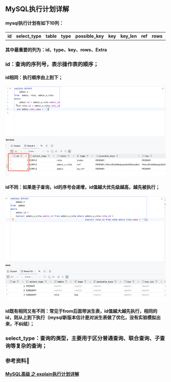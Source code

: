## MySQL执行计划详解

#### mysql执行计划有如下10列：

<table> 
    <th>id</th>
    <th>select_type</th>
    <th>table</th>
    <th>type</th>
    <th>possible_key</th>
    <th>key</th>
    <th>key_len</th>
    <th>ref</th>
    <th>rows</th>
    <th>Extra</th>
</table>

#### 其中最重要的列为：id、type、key、rows、Extra
### id：查询的序列号，表示操作表的顺序；
#### id相同：执行顺序由上到下；
![](../resource/MySQL/MySQL-Explain详解-相同id.png)

#### id不同：如果是子查询，id的序号会递增，id值越大优先级越高，越先被执行；
![](../resource/MySQL/MySQL-Explain详解-不同id.png)

#### id既有相同又有不同：常见于from后面带派生表，id值越大越先执行，相同的id，则从上到下执行（mysql新版本估计是对派生表做了优化，没有实验模拟出来，不纠结）；


### select_type：查询的类型，主要用于区分普通查询、联合查询、子查询等复杂的查询；


### 参考资料💾
#### <a href="https://blog.csdn.net/wuseyukui/article/details/71512793">MySQL高级 之 explain执行计划详解</a>
